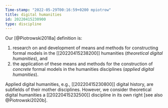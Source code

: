 ```yaml
---
Time-stamp: "2022-05-29T00:16:59+0200 mpiotrow"
title: digital humanities
id: 20220415230900
type: discipline
---
```


Our [@Piotrowski2018a] definition is:

1. research on and development of means and methods for constructing formal models in the [[20220415238200]] humanities (*theoretical digital humanities*), and
2. the application of these means and methods for the construction of *concrete* formal models in the humanities disciplines (*applied digital humanities*).

Applied digital humanities, e.g., [[20220415230800]] digital history, are subfields of their mother disciplines.  However, we consider theoretical digital humanities a [[20220415232500]] discipline in its own right [see also @Piotrowski2020b].
